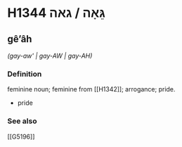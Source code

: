 # H1344 גֵּאָה / גאה

## gêʼâh

_(gay-aw' | ɡay-AW | ɡay-AH)_

### Definition

feminine noun; feminine from [[H1342]]; arrogance; pride.

- pride
### See also

[[G5196]]

